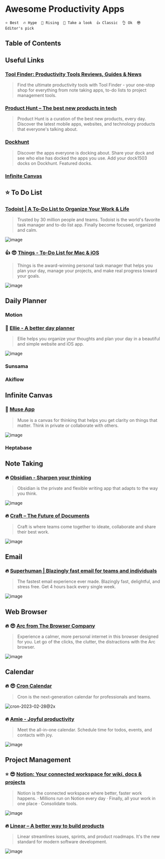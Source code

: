 # Awesome Productivity Apps

```
⭐ Best  🔥 Hype  🚀 Rising  👀 Take a look  👍 Classic  👌 Ok  😎 Editor's pick
```

## Table of Contents

## Useful Links

### [Tool Finder: Productivity Tools Reviews, Guides & News](https://toolfinder.co/)
> Find the ultimate productivity tools with Tool Finder - your one-stop shop for everything from note taking apps, to-do lists to project management tools.

### [Product Hunt – The best new products in tech](https://www.producthunt.com/)
> Product Hunt is a curation of the best new products, every day. Discover the latest mobile apps, websites, and technology products that everyone&#x27;s talking about.

### [Dockhunt](https://www.dockhunt.com/)
> Discover the apps everyone is docking about. Share your dock and see who else has docked the apps you use. Add your dock1503 docks on Dockhunt. Featured docks.

### [Infinite Canvas](https://infinitecanvas.tools/)

## ⭐ To Do List

### [Todoist | A To-Do List to Organize Your Work & Life](https://todoist.com/)
> Trusted by 30 million people and teams. Todoist is the world's favorite task manager and to-do list app. Finally become focused, organized and calm.

![image](https://github.com/wonjunn/awesome-productivity-apps/assets/60861873/0d9f54b0-bae5-4d7b-b674-85e60bd02d1b)

### 👍 😎 [Things - To-Do List for Mac & iOS](https://culturedcode.com/things/)
> Things is the award-winning personal task manager that helps you plan your day, manage your projects, and make real progress toward your goals.

![image](https://github.com/wonjunn/awesome-productivity-apps/assets/60861873/2d8f7d21-290d-4c95-a3e7-2a39f9a626b5)



## Daily Planner

### Motion

### 👀 [Ellie - A better day planner](https://ellieplanner.com/)
> Ellie helps you organize your thoughts and plan your day in a beautiful and simple website and iOS app.

![image](https://github.com/wonjunn/awesome-productivity-apps/assets/60861873/515ebae1-1f98-4f12-921b-0b77e2d2e53d)


### Sunsama

### Akiflow

## Infinite Canvas

### 👀 [Muse App](https://museapp.com/)
> Muse is a canvas for thinking that helps you get clarity on things that matter. Think in private or collaborate with others.

![image](https://github.com/wonjunn/awesome-productivity-apps/assets/60861873/8e625b00-5814-48e5-b1d9-7704c1535fcb)


### Heptabase

## Note Taking

### 🔥 [Obsidian - Sharpen your thinking](https://obsidian.md/)
> Obsidian is the private and flexible writing app that adapts to the way you think.

![image](https://github.com/wonjunn/awesome-productivity-apps/assets/60861873/a9cca7b1-d8a1-4aaf-a7e0-63ea12dd923c)


### 🔥 [Craft – The Future of Documents](https://www.craft.do/)
> Craft is where teams come together to ideate, collaborate and share their best work.

![image](https://github.com/wonjunn/awesome-productivity-apps/assets/60861873/eb61a125-78a9-4969-a69b-6219370b0d9a)

## Email

### 🔥 [Superhuman | Blazingly fast email for teams and individuals](https://superhuman.com/)
> The fastest email experience ever made. Blazingly fast, delightful, and stress free. Get 4 hours back every single week.

![image](https://github.com/wonjunn/awesome-productivity-apps/assets/60861873/464f6697-b97d-4e96-a50a-e5f26c169f2e)


## Web Browser

### 🔥 😎 [Arc from The Browser Company](https://arc.net/)
> Experience a calmer, more personal internet in this browser designed for you. Let go of the clicks, the clutter, the distractions with the Arc browser.

![image](https://github.com/wonjunn/awesome-productivity-apps/assets/60861873/e17f4994-be56-4413-b509-93653770e71b)


## Calendar

### 🔥 😎 [Cron Calendar](https://cron.com/)
> Cron is the next-generation calendar for professionals and teams.

![cron-2023-02-28@2x](https://github.com/wonjunn/awesome-productivity-apps/assets/60861873/c6ba4a24-4ee2-497f-839b-36d8938c7521)

### 🔥 [Amie - Joyful productivity](https://www.amie.so/)
> Meet the all-in-one calendar. Schedule time for todos, events, and contacts with joy.

![image](https://github.com/wonjunn/awesome-productivity-apps/assets/60861873/27bcbb8d-9c49-47e0-aabd-29822c2ba473)


## Project Management

### ⭐ 😎 [Notion: Your connected workspace for wiki, docs & projects](https://www.notion.so/)
> Notion is the connected workspace where better, faster work happens. · Millions run on Notion every day · Finally, all your work in one place · Consolidate tools.

![image](https://github.com/wonjunn/awesome-productivity-apps/assets/60861873/8ae5697e-e711-43f8-b82c-ae6532731ccb)

### 🔥 [Linear – A better way to build products](https://linear.app/)
> Linear streamlines issues, sprints, and product roadmaps. It's the new standard for modern software development.

![image](https://github.com/wonjunn/awesome-productivity-apps/assets/60861873/c4f65ccd-94a2-4a50-933e-11e334ecf9fc)


